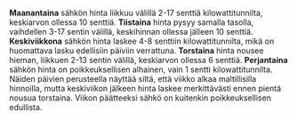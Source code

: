 **Maanantaina** sähkön hinta liikkuu välillä 2-17 senttiä kilowattitunnilta, keskiarvon ollessa 10 senttiä. **Tiistaina** hinta pysyy samalla tasolla, vaihdellen 3-17 sentin välillä, keskihinnan ollessa jälleen 10 senttiä. **Keskiviikkona** sähkön hinta laskee 4-8 senttiin kilowattitunnilta, mikä on huomattava lasku edellisiin päiviin verrattuna. **Torstaina** hinta nousee hieman, liikkuen 2-13 sentin välillä, keskiarvon ollessa 6 senttiä. **Perjantaina** sähkön hinta on poikkeuksellisen alhainen, vain 1 sentti kilowattitunnilta. Näiden päivien perusteella näyttää siltä, että viikko alkaa maltillisilla hinnoilla, mutta keskiviikon jälkeen hinta laskee merkittävästi ennen pientä nousua torstaina. Viikon päätteeksi sähkö on kuitenkin poikkeuksellisen edullista.